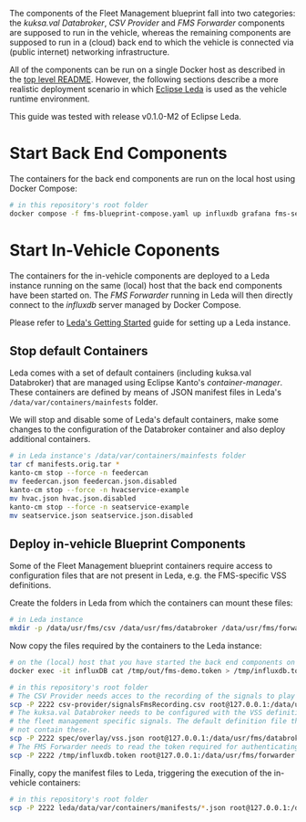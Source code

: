 <!--
SPDX-FileCopyrightText: 2023 Contributors to the Eclipse Foundation

See the NOTICE file(s) distributed with this work for additional
information regarding copyright ownership.

Licensed under the Apache License, Version 2.0 (the "License");
you may not use this file except in compliance with the License.
You may obtain a copy of the License at

     http://www.apache.org/licenses/LICENSE-2.0

Unless required by applicable law or agreed to in writing, software
distributed under the License is distributed on an "AS IS" BASIS,
WITHOUT WARRANTIES OR CONDITIONS OF ANY KIND, either express or implied.
See the License for the specific language governing permissions and
limitations under the License.

SPDX-License-Identifier: Apache-2.0
-->
The components of the Fleet Management blueprint fall into two categories: the *kuksa.val Databroker*,
*CSV Provider* and *FMS Forwarder* components are supposed to run in the vehicle, whereas the remaining
components are supposed to run in a (cloud) back end to which the vehicle is connected via (public internet)
networking infrastructure.

All of the components can be run on a single Docker host as described in the [top level README](../README.md). However, the following sections describe a more realistic deployment scenario in which
[Eclipse Leda](https://eclipse-leda.github.io/leda/) is used as the vehicle runtime environment.

This guide was tested with release v0.1.0-M2 of Eclipse Leda.

# Start Back End Components

The containers for the back end components are run on the local host using Docker Compose:

```sh
# in this repository's root folder
docker compose -f fms-blueprint-compose.yaml up influxdb grafana fms-server --detach
```

# Start In-Vehicle Coponents

The containers for the in-vehicle components are deployed to a Leda instance running on the
same (local) host that the back end components have been started on.
The *FMS Forwarder* running in Leda will then directly connect to the *influxdb* server managed
by Docker Compose.

Please refer to [Leda's Getting Started](https://eclipse-leda.github.io/leda/docs/general-usage/)
guide for setting up a Leda instance.

## Stop default Containers

Leda comes with a set of default containers (including kuksa.val Databroker) that are managed using
Eclipse Kanto's *container-manager*. These containers are defined by means of JSON manifest files in
Leda's `/data/var/containers/mainfests` folder.

We will stop and disable some of Leda's default containers, make some changes to the configuration of the
Databroker container and also deploy additional containers.

```sh
# in Leda instance's /data/var/containers/mainfests folder
tar cf manifests.orig.tar * 
kanto-cm stop --force -n feedercan
mv feedercan.json feedercan.json.disabled
kanto-cm stop --force -n hvacservice-example
mv hvac.json hvac.json.disabled
kanto-cm stop --force -n seatservice-example
mv seatservice.json seatservice.json.disabled
```

## Deploy in-vehicle Blueprint Components

Some of the Fleet Management blueprint containers require access to configuration files that are not present
in Leda, e.g. the FMS-specific VSS definitions.

Create the folders in Leda from which the containers can mount these files:

```sh
# in Leda instance
mkdir -p /data/usr/fms/csv /data/usr/fms/databroker /data/usr/fms/forwarder
```

Now copy the files required by the containers to the Leda instance:

```sh
# on the (local) host that you have started the back end components on
docker exec -it influxDB cat /tmp/out/fms-demo.token > /tmp/influxdb.token
```

```sh
# in this repository's root folder
# The CSV Provider needs acces to the recording of the signals to play back.
scp -P 2222 csv-provider/signalsFmsRecording.csv root@127.0.0.1:/data/usr/fms/csv
# The kuksa.val Databroker needs to be configured with the VSS definition that also contains
# the fleet management specific signals. The default definition file that comes with Leda does
# not contain these.
scp -P 2222 spec/overlay/vss.json root@127.0.0.1:/data/usr/fms/databroker
# The FMS Forwarder needs to read the token required for authenticating to influxdb.
scp -P 2222 /tmp/influxdb.token root@127.0.0.1:/data/usr/fms/forwarder
```

Finally, copy the manifest files to Leda, triggering the execution of the in-vehicle containers:

```sh
# in this repository's root folder
scp -P 2222 leda/data/var/containers/manifests/*.json root@127.0.0.1:/data/var/containers/manifests
```
